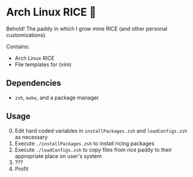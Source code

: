 # Arch Linux RICE :ear_of_rice:
Behold! The paddy in which I grow mine RICE (and other personal customizations).

Contains:
- Arch Linux RICE
- File templates for (vim)

## Dependencies

- `zsh`, `make`, and a package manager

## Usage

0) Edit hard coded variables in `installPackages.zsh` and `loadConfigs.zsh` as necessary
1) Execute `./installPackages.zsh` to install ricing packages
2) Execute `./loadConfigs.zsh` to copy files from rice paddy to their appropriate place on user's system
3) ???
4) Profit

